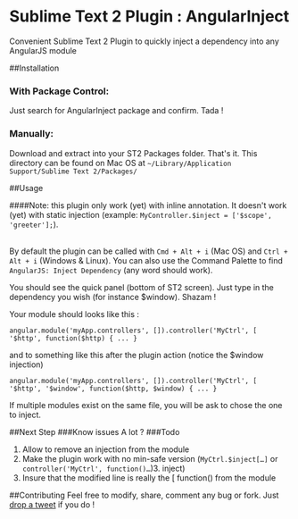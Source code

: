 Sublime Text 2 Plugin : AngularInject
=============

Convenient Sublime Text 2 Plugin to quickly inject a dependency into any AngularJS module

##Installation
### With Package Control:
Just search for AngularInject package and confirm. Tada !
### Manually:
Download and extract into your ST2 Packages folder. That's it.
This directory can be found on Mac OS at `~/Library/Application Support/Sublime Text 2/Packages/`

##Usage

####Note: this plugin only work (yet) with inline annotation. It doesn't work (yet) with static injection (example: `MyController.$inject = ['$scope', 'greeter'];`).<br /><br />

By default the plugin can be called with `Cmd + Alt + i` (Mac OS) and `Ctrl + Alt + i` (Windows & Linux).
You can also use the Command Palette to find `AngularJS: Inject Dependency` (any word should work).

You should see the quick panel (bottom of ST2 screen).
Just type in the dependency you wish (for instance $window). Shazam !

Your module should looks like this :

`angular.module('myApp.controllers', []).controller('MyCtrl', [ '$http', function($http) { ... }`

and to something like this after the plugin action (notice the $window injection)

`angular.module('myApp.controllers', []).controller('MyCtrl', [ '$http', '$window', function($http, $window) { ... }`

If multiple modules exist on the same file, you will be ask to chose the one to inject.

##Next Step
###Know issues
A lot ?
###Todo
1. Allow to remove an injection from the module
2. Make the plugin work with no min-safe version (`MyCtrl.$inject[…]` or `controller('MyCtrl', function()…`)3. inject)
3. Insure that the modified line is really the [ function() from the module

##Contributing
Feel free to modify, share, comment any bug or fork. Just [drop a tweet](http://twitter.com/ayamflow) if you do !